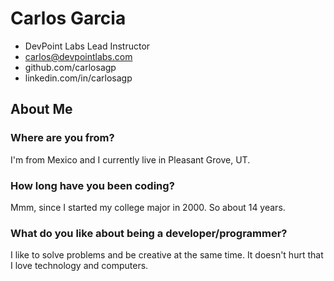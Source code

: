 # Carlos Garcia
- DevPoint Labs Lead Instructor
- carlos@devpointlabs.com
- github.com/carlosagp
- linkedin.com/in/carlosagp

## About Me

### Where are you from?
I'm from Mexico and I currently live in Pleasant Grove, UT.

### How long have you been coding?
Mmm, since I started my college major in 2000. So about 14 years.

### What do you like about being a developer/programmer?
I like to solve problems and be creative at the same time. It doesn't hurt that I love technology and computers.


